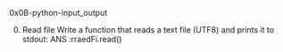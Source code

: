 0x0B-python-input_output

0. Read file
Write a function that reads a text file (UTF8) and prints it to stdout:
ANS :rraedFi.read()